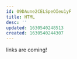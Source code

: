 ```yaml
---
id: 09DAune2CELSpeOIeu1yF
title: HTML
desc: ''
updated: 1630540248513
created: 1630540244307
---
```


links are coming!

